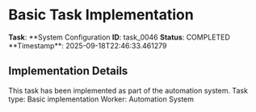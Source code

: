 # Basic Task Implementation

**Task**: **System Configuration
**ID**: task_0046
**Status**: COMPLETED
**Timestamp\*\*: 2025-09-18T22:46:33.461279

## Implementation Details

This task has been implemented as part of the automation system.
Task type: Basic implementation
Worker: Automation System
